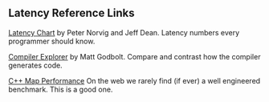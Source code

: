 ## Latency Reference Links

[Latency Chart](https://gist.github.com/hellerbarde/2843375) by Peter Norvig and Jeff Dean.  Latency numbers every programmer should know.

[Compiler Explorer](https://godbolt.org/) by Matt Godbolt.  Compare and contrast how the compiler generates code.

[C++ Map Performance](https://stackoverflow.com/questions/21166675/boostflat-map-and-its-performance-compared-to-map-and-unordered-map) On the web we rarely find (if ever) a well engineered benchmark.  This is a good one.